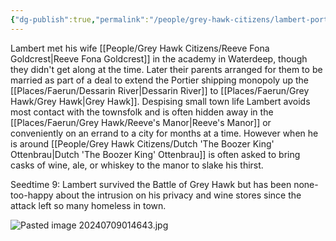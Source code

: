 ```yaml
---
{"dg-publish":true,"permalink":"/people/grey-hawk-citizens/lambert-portier/","tags":["Character","Faerun","GreyHawk"]}
---
```


Lambert met his wife [[People/Grey Hawk Citizens/Reeve Fona Goldcrest\|Reeve Fona Goldcrest]] in the academy in Waterdeep, though they didn't get along at the time.  Later their parents arranged for them to be married as part of a deal to extend the Portier shipping monopoly up the [[Places/Faerun/Dessarin River\|Dessarin River]] to [[Places/Faerun/Grey Hawk/Grey Hawk\|Grey Hawk]].  Despising small town life Lambert avoids most contact with the townsfolk and is often hidden away in the [[Places/Faerun/Grey Hawk/Reeve's Manor\|Reeve's Manor]] or conveniently on an errand to a city for months at a time.  However when he is around [[People/Grey Hawk Citizens/Dutch 'The Boozer King' Ottenbrau\|Dutch 'The Boozer King' Ottenbrau]] is often asked to bring casks of wine, ale, or whiskey to the manor to slake his thirst.  

Seedtime 9: Lambert survived the Battle of Grey Hawk but has been none-too-happy about the intrusion on his privacy and wine stores since the attack left so many homeless in town.  

![Pasted image 20240709014643.jpg](/img/user/Z_Attachments/Pasted%20image%2020240709014643.jpg)